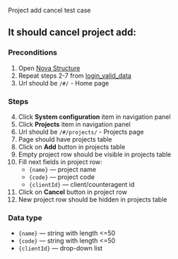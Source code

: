 Project add cancel test case

## It should cancel project add:

### Preconditions

1. Open [Nova Structure]()
2. Repeat steps 2-7 from [login_valid_data](login_valid_data.md)
3. Url should be `/#/` - Home page

### Steps

4. Click **System configuration** item in navigation panel
5. Click **Projects** item in navigation panel
6. Url should be `/#/projects/` - Projects page
7. Page should have projects table
8. Click on **Add** button in projects table
9. Empty project row should be visible in projects table
10. Fill next fields in project row:
    * `{name}` — project name
    * `{code}` — project code
    * `{clientId}` — client/counteragent id
11. Click on **Cancel** button in project row
12. New project row should be hidden in projects table

### Data type

* `{name}` — string with length <=50
* `{code}` — string with length <=50
* `{clientId}` — drop-down list